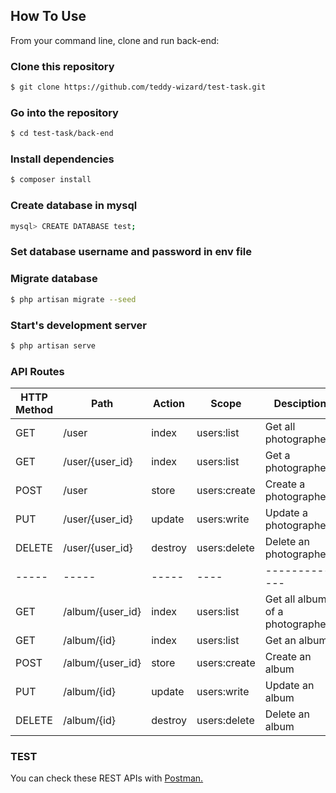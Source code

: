 ## How To Use 

From your command line, clone and run back-end:

### Clone this repository
```bash
$ git clone https://github.com/teddy-wizard/test-task.git
```

### Go into the repository
```bash
$ cd test-task/back-end
```

### Install dependencies
```bash
$ composer install
```

### Create database in mysql
```bash
mysql> CREATE DATABASE test;
```

### Set database username and password in env file

### Migrate database
```bash
$ php artisan migrate --seed
```

### Start's development server
```bash
$ php artisan serve
```


### API Routes
| HTTP Method	| Path | Action | Scope | Desciption  |
| ----- | ----- | ----- | ---- |------------- |
| GET      | /user | index | users:list | Get all photographers
| GET      | /user/{user_id} | index | users:list | Get a photographer
| POST     | /user | store | users:create | Create a photographer
| PUT      | /user/{user_id} | update | users:write | Update a photographer
| DELETE      | /user/{user_id} | destroy | users:delete | Delete an photographer
| ----- | ----- | ----- | ---- |------------- |
| GET      | /album/{user_id} | index | users:list | Get all albums of a photographer
| GET      | /album/{id} | index | users:list | Get an album
| POST     | /album/{user_id} | store | users:create | Create an album
| PUT      | /album/{id} | update | users:write | Update an album
| DELETE      | /album/{id} | destroy | users:delete | Delete an album

### TEST
You can check these REST APIs with [Postman.](https://www.getpostman.com/)
